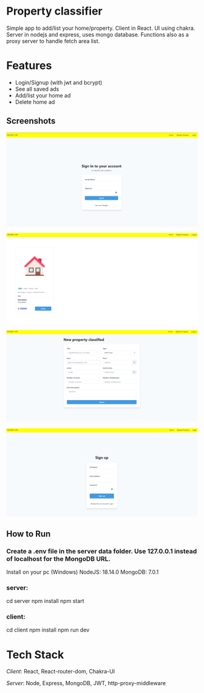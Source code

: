 # Property classifier
Simple app to add/list your home/property.
Client in React. UI using chakra.
Server in nodejs and express, uses mongo database. Functions also as a proxy server to handle fetch area list.

# Features
* Login/Signup (with jwt and bcrypt)
* See all saved ads
* Add/list your home ad
* Delete home ad

## Screenshots

![image](https://github.com/FationSH/PropertyApp/blob/master/login_page.png)

![image](https://github.com/FationSH/PropertyApp/blob/master/home_page.png)

![image](https://github.com/FationSH/PropertyApp/blob/master/add_property_page.png)

![image](https://github.com/FationSH/PropertyApp/blob/master/register_page.png)

## How to Run
### Create a .env file in the server data folder. Use 127.0.0.1 instead of localhost for the MongoDB URL.

Install on your pc (Windows)
NodeJS: 18.14.0
MongoDB: 7.0.1

### server:
cd server
npm install
npm start

### client:
cd client
npm install
npm run dev

# Tech Stack
*Client*: React, React-router-dom, Chakra-UI

*Server*: Node, Express, MongoDB, JWT, http-proxy-middleware
